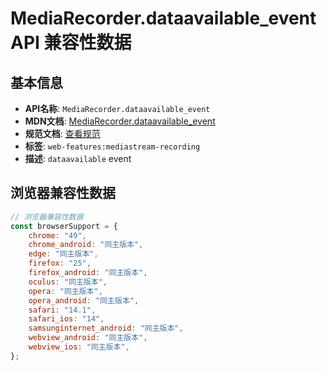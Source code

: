 # MediaRecorder.dataavailable_event API 兼容性数据

## 基本信息

- **API名称**: `MediaRecorder.dataavailable_event`
- **MDN文档**: [MediaRecorder.dataavailable_event](https://developer.mozilla.org/docs/Web/API/MediaRecorder/dataavailable_event)
- **规范文档**: [查看规范](https://w3c.github.io/mediacapture-record/#dom-mediarecorder-ondataavailable)
- **标签**: `web-features:mediastream-recording`
- **描述**: `dataavailable` event

## 浏览器兼容性数据

```javascript
// 浏览器兼容性数据
const browserSupport = {
    chrome: "49",
    chrome_android: "同主版本",
    edge: "同主版本",
    firefox: "25",
    firefox_android: "同主版本",
    oculus: "同主版本",
    opera: "同主版本",
    opera_android: "同主版本",
    safari: "14.1",
    safari_ios: "14",
    samsunginternet_android: "同主版本",
    webview_android: "同主版本",
    webview_ios: "同主版本",
};

```

